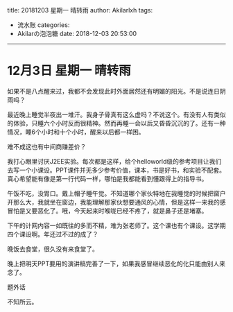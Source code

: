 title: 20181203 星期一 晴转雨
author: Akilarlxh
tags:
  - 流水账
categories:
  - Akilarの泡泡糖
date: 2018-12-03 20:53:00
---
# 12月3日 星期一 晴转雨

如果不是八点醒来过，我都不会发现此时外面居然还有明媚的阳光。不是说连日阴雨吗？

最近晚上睡觉半夜出一堆汗。我身子骨真有这么虚吗？不说这个。有没有人有类似的体验，只睡六个小时反而很精神。然而再睡一会以后又昏昏沉沉的了。还有一种情况，睡6个小时和十个小时，醒来以后都一样困。

难不成这也有中间商赚差价？

我打心眼里讨厌J2EE实验。每次都是这样，给个helloworld级的参考项目让我们去写一个小课设。PPT课件并无多少参考价值，课本，书是好书，和实验不配套。真心希望能有像是第一行代码一样，哪怕是我都能看到懂跟得上的指导书。

午饭不吃，没胃口。戴上帽子睡午觉。不知道哪个家伙特地在我睡觉的时候把窗户开那么大，我就坐在窗边，我能理解那家伙想要通风的心情，但是这样一来我的感冒怕是又要恶化了。哦，今天起来时喉咙已经不疼了，就是鼻子还是堵塞。

下午的计网内容一如既往的多而不精，难为张老师了。这个课也有个课设。这学期四个课设啊。年还过不过的成了？

晚饭去食堂，很久没有来食堂了。

晚上把明天PPT要用的演讲稿完善了一下，如果我感冒继续恶化的化只能由别人来念了。

题外话

不知所云。